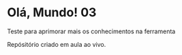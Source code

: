 # Olá, Mundo! 03
 Teste para aprimorar mais os conhecimentos na ferramenta 

Repósitório criado em aula ao vivo.